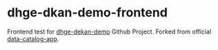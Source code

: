 # dhge-dkan-demo-frontend

Frontend test for [dhge-dekan-demo](https://github.com/jostaub/dhge-dkan-demo) Github Project.
Forked from official [data-catalog-app](https://github.com/GetDKAN/data-catalog-app).

